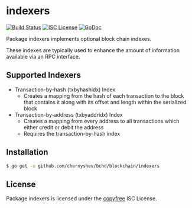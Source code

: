 indexers
========

[![Build Status](https://travis-ci.org/chernyshev/bchd.png?branch=master)](https://travis-ci.org/chernyshev/bchd)
[![ISC License](http://img.shields.io/badge/license-ISC-blue.svg)](http://copyfree.org)
[![GoDoc](https://godoc.org/github.com/chernyshev/bchd/blockchain/indexers?status.png)](http://godoc.org/github.com/chernyshev/bchd/blockchain/indexers)

Package indexers implements optional block chain indexes.

These indexes are typically used to enhance the amount of information available
via an RPC interface.

## Supported Indexers

- Transaction-by-hash (txbyhashidx) Index
  - Creates a mapping from the hash of each transaction to the block that
    contains it along with its offset and length within the serialized block
- Transaction-by-address (txbyaddridx) Index
  - Creates a mapping from every address to all transactions which either credit
    or debit the address
  - Requires the transaction-by-hash index

## Installation

```bash
$ go get -u github.com/chernyshev/bchd/blockchain/indexers
```

## License

Package indexers is licensed under the [copyfree](http://copyfree.org) ISC
License.
